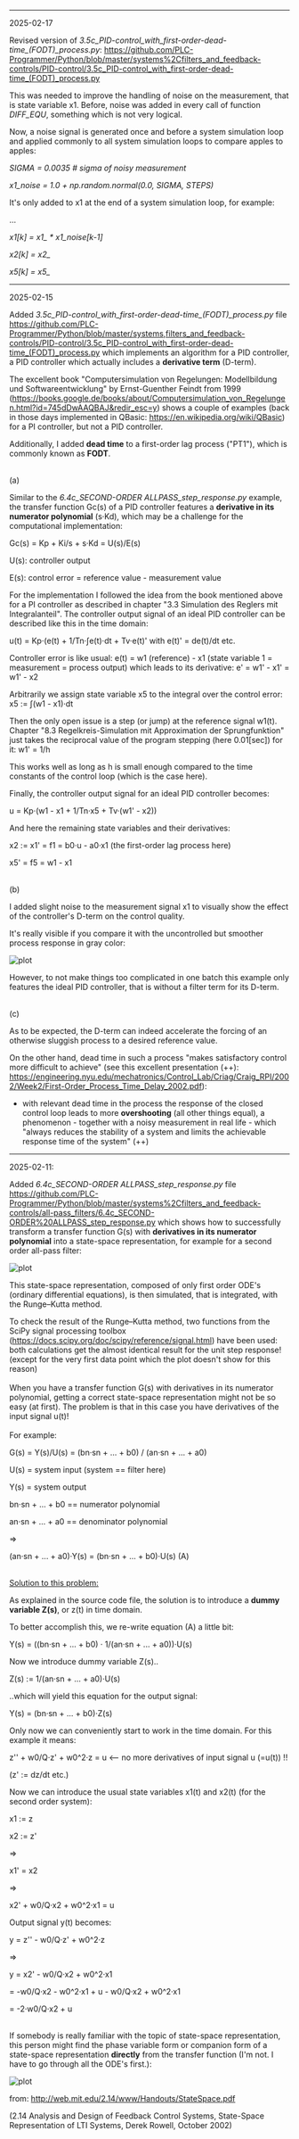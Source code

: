 ------

2025-02-17

Revised version of *3.5c_PID-control_with_first-order-dead-time_(FODT)_process.py*: https://github.com/PLC-Programmer/Python/blob/master/systems%2Cfilters_and_feedback-controls/PID-control/3.5c_PID-control_with_first-order-dead-time_(FODT)_process.py

This was needed to improve the handling of noise on the measurement, that is state variable x1. Before, noise was added in every call of function *DIFF_EQU*, something which is not very logical.

Now, a noise signal is generated once and before a system simulation loop and applied commonly to all system simulation loops to compare apples to apples:

*SIGMA = 0.0035  # sigma of noisy measurement*

*x1_noise = 1.0 + np.random.normal(0.0, SIGMA, STEPS)*

It's only added to x1 at the end of a system simulation loop, for example:

...

*x1[k] = x1_ * x1_noise[k-1]*

*x2[k] = x2_*
    
*x5[k] = x5_*


------

2025-02-15

Added *3.5c_PID-control_with_first-order-dead-time_(FODT)_process.py* file https://github.com/PLC-Programmer/Python/blob/master/systems,filters_and_feedback-controls/PID-control/3.5c_PID-control_with_first-order-dead-time_(FODT)_process.py which implements an algorithm for a PID controller, a PID controller which actually includes a **derivative term** (D-term).

The excellent book "Computersimulation von Regelungen: Modellbildung und Softwareentwicklung" by Ernst-Guenther Feindt from 1999 (https://books.google.de/books/about/Computersimulation_von_Regelungen.html?id=745dDwAAQBAJ&redir_esc=y) shows a couple of examples (back in those days implemented in QBasic: https://en.wikipedia.org/wiki/QBasic) for a PI controller, but not a PID controller.

Additionally, I added **dead time** to a first-order lag process ("PT1"), which is commonly known as **FODT**.

\
(a)

Similar to the *6.4c_SECOND-ORDER ALLPASS_step_response.py* example, the transfer function Gc(s) of a PID controller features a **derivative in its numerator polynomial** (s·Kd), which may be a challenge for the computational implementation:

Gc(s) = Kp + Ki/s + s·Kd = U(s)/E(s)

U(s): controller output

E(s): control error = reference value - measurement value

For the implementation I followed the idea from the book mentioned above for a PI controller as described in chapter "3.3 Simulation des Reglers mit Integralanteil".
The controller output signal of an ideal PID controller can be described like this in the time domain:

u(t) = Kp·(e(t) + 1/Tn·∫e(t)·dt + Tv·e(t)'  with e(t)' = de(t)/dt etc.

Controller error is like usual: e(t) = w1 (reference) - x1 (state variable 1 = measurement = process output) which leads to its derivative: e' = w1' - x1' =  w1' - x2

Arbitrarily we assign state variable x5 to the integral over the control error: x5 := ∫(w1 - x1)·dt

Then the only open issue is a step (or jump) at the reference signal w1(t). Chapter "8.3 Regelkreis-Simulation mit Approximation der Sprungfunktion" just takes the reciprocal value of the program stepping (here 0.01\[sec\]) for it: w1' = 1/h

This works well as long as h is small enough compared to the time constants of the control loop (which is the case here).

Finally, the controller output signal for an ideal PID controller becomes:

u = Kp·(w1 - x1 + 1/Tn·x5 + Tv·(w1' - x2))

And here the remaining state variables and their derivatives:

x2 := x1' = f1 = b0·u - a0·x1 (the first-order lag process here)

x5' = f5 = w1 - x1

\
(b)

I added slight noise to the measurement signal x1 to visually show the effect of the controller's D-term on the control quality.

It's really visible if you compare it with the uncontrolled but smoother process response in gray color:

![plot](./systems%2Cfilters_and_feedback-controls/PID-control/3.5c_PID-control_with_first-order-dead-time_(FODT)_process%20--%20PID%2BPT1%20with%20noise%2C%20dead%20time%2C%20FODT%20response.png)

However, to not make things too complicated in one batch this example only features the ideal PID controller, that is without a filter term for its D-term.

\
(c)

As to be expected, the D-term can indeed accelerate the forcing of an otherwise sluggish process to a desired reference value.

On the other hand, dead time in such a process "makes satisfactory control more difficult to achieve" (see this excellent presentation (++): https://engineering.nyu.edu/mechatronics/Control_Lab/Criag/Craig_RPI/2002/Week2/First-Order_Process_Time_Delay_2002.pdf):

* with relevant dead time in the process the response of the closed control loop leads to more **overshooting** (all other things equal), a phenomenon - together with a noisy measurement in real life - which "always reduces the stability of a system and limits the achievable response time of the system" (++)



------

2025-02-11:

Added *6.4c_SECOND-ORDER ALLPASS_step_response.py* file https://github.com/PLC-Programmer/Python/blob/master/systems%2Cfilters_and_feedback-controls/all-pass_filters/6.4c_SECOND-ORDER%20ALLPASS_step_response.py which shows how to successfully transform a transfer function G(s) with **derivatives in its numerator polynomial** into a state-space representation, for example for a second order all-pass filter:

![plot](./systems%2Cfilters_and_feedback-controls/all-pass_filters/pictures/G_s_transfer_function_AP2.png)

This state-space representation, composed of only first order ODE's (ordinary differential equations), is then simulated, that is integrated, with the Runge–Kutta method.

To check the result of the Runge–Kutta method, two functions from the SciPy signal processing toolbox (https://docs.scipy.org/doc/scipy/reference/signal.html) have been used: both calculations get the almost identical result for the unit step response! (except for the very first data point which the plot doesn't show for this reason)
\
\
When you have a transfer function G(s) with derivatives in its numerator polynomial, getting a correct state-space representation might not be so easy (at first). The problem is that in this case you have derivatives of the input signal u(t)!
\
\
For example:
 
G(s) = Y(s)/U(s) = (bn·sn + ... + b0) / (an·sn + ... + a0)

U(s) = system input (system == filter here)

Y(s) = system output

bn·sn + ... + b0 == numerator polynomial

an·sn + ... + a0 == denominator polynomial
 
=>

(an·sn + ... + a0)·Y(s) = (bn·sn + ... + b0)·U(s)  (A)

\
<ins>Solution to this problem:</ins>

As explained in the source code file, the solution is to introduce a **dummy variable Z(s)**, or z(t) in time domain.

To better accomplish this, we re-write equation (A) a little bit:

Y(s) = ((bn·sn + ... + b0) · 1/(an·sn + ... + a0))·U(s)

Now we introduce dummy variable Z(s)..

Z(s) := 1/(an·sn + ... + a0)·U(s)

..which will yield this equation for the output signal:

Y(s)  = (bn·sn + ... + b0)·Z(s)

Only now we can conveniently start to work in the time domain. For this example it means:

z'' + w0/Q·z' + w0^2·z = u <-- no more derivatives of input signal u (=u(t)) !!

(z' := dz/dt etc.)

Now we can introduce the usual state variables x1(t) and x2(t) (for the second order system):

x1 := z

x2 := z'

=>

x1' = x2

=>

x2' + w0/Q·x2 + w0^2·x1 = u

Output signal y(t) becomes:

y = z'' - w0/Q·z' + w0^2·z

=>

y = x2' - w0/Q·x2 + w0^2·x1

= -w0/Q·x2 - w0^2·x1 + u - w0/Q·x2 + w0^2·x1

= -2·w0/Q·x2 + u

\
If somebody is really familiar with the topic of state-space representation, this person might find the phase variable form or companion form of a state-space representation **directly** from the transfer function (I'm not. I have to go through all the ODE's first.):

![plot](./systems%2Cfilters_and_feedback-controls/all-pass_filters/pictures/fig5.png)

from: http://web.mit.edu/2.14/www/Handouts/StateSpace.pdf

(2.14 Analysis and Design of Feedback Control Systems, State-Space Representation of LTI Systems, Derek Rowell, October 2002)


